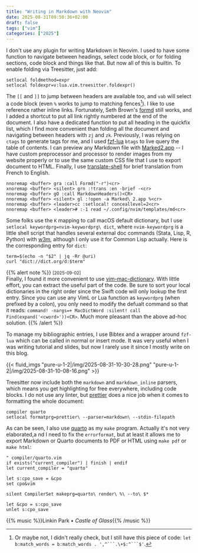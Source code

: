 ```yaml
---
title: "Writing in Markdown with Neovim"
date: 2025-08-31T09:50:36+02:00
draft: false
tags: ["vim"]
categories: ["2025"]
---
```


I don't use any plugin for writing Markdown in Neovim. I used to have some function to navigate between headings, select code block, or for folding sections, code block and things like that. But now all of this is builtin. To enable folding via Treesitter, just add:

```vim
setlocal foldmethod=expr
setlocal foldexpr=v:lua.vim.treesitter.foldexpr()
```

The `[[` and `]]` to jump between headers are available too, and `vab` will select a code block (even `%` works to jump to matching fences[^1]). I like to use reference rather inline links. Fortunately, Seth Brown's [formd][1] still works, and I added a shortcut to put all link rightly numbered at the end of the document. I also have a dedicated function to put all heading in the quickfix list, which I find more convenient than folding all the document and navigating between headers with `zj` and `zk`. Previously, I was relying on `ctags` to generate tags for me, and I used [fzf-lua][2] `btags` to live query the table of contents. I can preview any Markdown file with [Marked2.app][3] -- I have custom preprocessor and processor to render images from my website properly or to use the same custom CSS file that I use to export document to HTML. Finally, I use [translate-shell][4] for brief translation from French to English.

```vim
nnoremap <buffer> gra :call Formd("-r")<cr>
xnoremap <buffer> <silent> grn :!trans :en -brief -<cr>
nnoremap <buffer> gO :call MarkdownHeaders()<CR>
nnoremap <buffer> <silent> gl :!open -a Marked\ 2.app %<cr>
nnoremap <buffer> <leader>cc :setlocal! conceallevel=2<cr>
nnoremap <buffer> <leader># :-1 read ~/.config/nvim/templates/md<cr>
```

Some folks use the `K` mapping to call macOS default dictionary, but I use `setlocal keywordprg=nvim-keywordprg\ dict`, where `nvim-keywordprg` is a little shell script that handles several external doc commands (Stata, Lisp, R, Python) with [w3m][5], although I only use it for Common Lisp actually. Here is the corresponding entry for `dict`:

```vim
term=$(echo -n "$2" | jq -Rr @uri)
curl "dict://dict.org/d:$term"
```

{{% alert note %}}
<small>[2025-09-02]</small><br>
Finally, I found it more convenient to use [vim-mac-dictionary](https://github.com/johngrib/vim-mac-dictionary/tree/master). With little effort, you can extract the useful part of the code. Be sure to sort your local dictionaries in the right order since the Swift code will only lookup the first entry. Since you can use any VimL or Lua function as `keywordprg` (when prefixed by a colon), you only need to modify the defualt command so that it reads: `command! -nargs=+ MacDictWord :silent! call Find(expand('<cword>'))<CR>`. Much more pleasant than the above ad-hoc solution.
{{% /alert %}}

To manage my bibliographic entries, I use Bibtex and a wrapper around `fzf-lua` which can be called in normal or insert mode. It was very useful when I was writing tutorial and slides, but now I rarely use it since I mostly write on this blog.

{{< fluid_imgs
"pure-u-1-2|/img/2025-08-31-10-30-28.png"
"pure-u-1-2|/img/2025-08-31-10-08-16.png" >}}

Treesitter now include both the `markdown` and `markdown_inline` parsers, which means you get highlighting for free everywhere, including code blocks. I do not use any linter, but [prettier][6] does a nice job when it comes to formatting the whole document:

```vim
compiler quarto
setlocal formatprg=prettier\ --parser=markdown\ --stdin-filepath
```

As can be seen, I also use [quarto][7] as my `make` program. Actually it's not very elaborated,a nd I need to fix the `errorformat`, but at least it allows me to export Markdown or Quarto documents to PDF or HTML using `make pdf` or `make html`:

```vim
" compiler/quarto.vim
if exists("current_compiler") | finish | endif
let current_compiler = "quarto"

let s:cpo_save = &cpo
set cpo&vim

silent CompilerSet makeprg=quarto\ render\ %\ --to\ $*

let &cpo = s:cpo_save
unlet s:cpo_save
```

[^1]: Or maybe not, I didn't really check, but I still have this piece of code: `let b:match_words = b:match_words . ',^```.\+$:^```$'`.

{{% music %}}Linkin Park • _Castle of Glass_{{% /music %}}

[1]: https://github.com/seth-brown/formd
[2]: https://github.com/ibhagwan/fzf-lua
[3]: https://marked2app.com
[4]: https://www.soimort.org/translate-shell/
[5]: https://w3m.sourceforge.net
[6]: https://prettier.io
[7]: https://quarto.org
